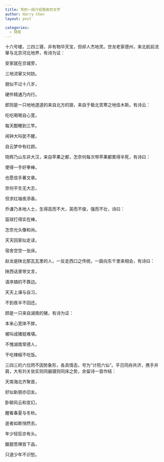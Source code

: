 ```yaml
---
title: 写的一段介绍宿舍的文字
author: Harry Chen
layout: post

categories:
  - 随笔
---
```


十六号楼，三四三寝，非有物华天宝，但却人杰地灵。世龙老家德州，来北航前流窜与北京河北地界，有诗为证：

安家就在京城旁，

三地流窜又何妨。

貌似不过十八岁，

硬件精通乃内行。

郎则是一只地地道道的来自北方的狼，来自于极北苦寒之地佳木斯。有诗云：

吃吃喝喝自心宽，

每天酣睡到三竿。

闹钟大叫犹不醒，

自云梦中有红颜。

晓辉乃山东非大汉，来自苹果之都，怎奈何每次带苹果都累得半死，有诗曰：

使得一手好拳棒，

也愿信手著文章。

奈何平生无大志，

但求红袖夜添香。

乔谦乃本地人士，生得高而不大，英而不俊，强而不壮，诗曰：

篮球打得实在棒，

怎奈光头像和尚。

天天回家似走读，

宿舍空空一张床。

赵龙是陕北那瓦瓦里的人，一反走西口之传统，一路向东千里来相会，有诗曰：

陕西话里带文言，

语序搞的不靠边。

天天上课与自习，

不到夜半不回还。

顾是一只来自湖南的猪，有诗为证：

本来心宽体不胖，

被叫成猪挺难堪。

不愧湖南常德人，

干吃辣椒不吃饭。

三四三的六位罔不因势象形，各具情态，号为“计院六仙”。平日同舟共济，携手并肩，大有刘关张实则同器寝则同床之势，余留诗一首作结：

天南海北齐聚首，

好似新朋亦旧友。

卧聊风云和变幻，

醒看春夏与冬秋。

逝者如斯悄然去，

年少轻狂亦有头。

酸甜苦辣皆下品，

只道少年不识愁。
